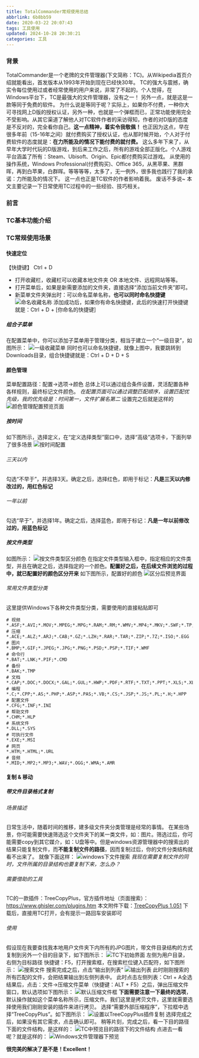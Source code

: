 ```yaml
---
title: TotalCommander常规使用总结
abbrlink: 6b8bb59
date: 2020-03-22 20:07:43
tags: 工具使用
updated: 2024-10-28 20:30:21categories: 工具
---
```


### 背景
TotalCommander是一个老牌的文件管理器(下文简称：TC)。从Wikipedia首页介绍[](https://en.wikipedia.org/wiki/Total_Commander)就能看出，首发版本从1993年开始到现在已经快30年。
TC的强大与震撼，确实令每位使用过或者经常使用的用户来说，非常了不起的。个人觉得，在Windows平台下，TC是最强大的文件管理器，没有之一！
另外一点，就是这是一款等同于免费的软件。
为什么说是等同于呢？实际上，如果你不付费，一种你大可寻找网上D版的授权认证，另外一种，也就是一个弹框而已，正常功能使用完全不受影响。从其它渠道了解他人对TC软件作者的采访得知，作者的对D版的态度是不反对的，完全看你自己。**这一点精神，着实令我敬佩！**
也正因为这点，早在很多年前（15-16年之间）就付费购买了授权认证，也从那时候开始，个人对于付费软件的态度就是：**在力所能及的情况下能付费的就付费。**
这么多年下来了，从早年大学时代玩的D版游戏，到后来工作之后，所有的游戏全部正版化。个人游戏平台涵盖了所有：Steam、Ubisoft、Origin、Epic都付费购买过游戏。
从使用的操作系统，Windows Professional(付费购买)、Office 365，从黑苹果、黑群晖，再到白苹果，白群晖。等等等等，太多了，无一例外，很多我也践行了我的承诺：力所能及的情况下。
这一点也正是TC软件的作者影响着我。
废话不多说~
本文主要记录一下日常使用TC过程中的一些经验、技巧相关。
### 前言

<!-- more -->
### TC基本功能介绍
### TC常规使用场景
#### 快速定位
【快捷键】 Ctrl + D
- 打开收藏栏，收藏栏可以收藏本地文件夹 OR 本地文件、远程网站等等。
- 打开菜单后，如果是新需要添加的文件夹，直接选择“添加当前文件夹”即可。
- 新菜单文件夹弹出时：可以命名菜单名称，**也可以同时命名快捷键**
![命名收藏名称](6b8bb59/bookmark1.jpg)
添加成功后，如果你有命名快捷键，此后的快速打开快捷键就是：Ctrl + D + [你命名的快捷键]

##### 组合子菜单
在配置菜单中，你可以添加子菜单用于管理分类，相当于建立一个“一级目录”，如图所示：
![一级收藏菜单](6b8bb59/bookmark2.jpg)
同时也可以命名快捷键，就像上图中，我要跳转到Downloads目录，组合快捷键就是：Ctrl + D + D + S

#### 颜色管理
菜单配置路径：配置->选项->颜色
总体上可以通过组合条件设置，灵活配置各种各样规则，最终标记文件颜色。
*在配置页面可以通过调整匹配顺序，设置匹配优先级，我的优先级是：时间第一，文件扩展名第二*
设置完之后就是这样的
![颜色管理配置预览页面](6b8bb59/color4.jpg)
##### 按时间
如下图所示，选择定义，在“定义选择类型”窗口中，选择“高级”选项卡，下面列举了很多场景
![按时间配置](6b8bb59/color1.jpg)
###### 三天以内
勾选“不早于”，并选择3天。确定之后，选择红色，即用于标记：**凡是三天以内修改过的，用红色标记**
###### 一年以前
勾选“早于”，并选择1年。确定之后，选择蓝色，即用于标记：**凡是一年以前修改过的，用蓝色标记**

##### 按文件类型
如图所示：
![按文件类型区分颜色](6b8bb59/color2.jpg)
在指定文件类型输入框中，指定相应的文件类型，并且在确定之后，选择指定的一个颜色。**配置好之后，在后续文件浏览的过程中，就已配置好的颜色区分开来**
如下图所示，配置好的颜色
![区分后预览界面](6b8bb59/color3.jpg)
###### 常用文件类型分类
这里提供Windows下各种文件类型分类，需要使用的直接粘贴即可
```shell
# 视频
*.ASF;*.AVI;*.MOV;*.MPEG;*.MPG;*.RAM;*.RM;*.WMV;*.MP4;*.MKV;*.SWF;*.TP;*.TS;*.FLV;*.F4V
# 压缩
*.ACE;*.ALZ;*.ARJ;*.CAB;*.GZ;*.LZH;*.RAR;*.TAR;*.ZIP;*.7Z;*.ISO;*.EGG
# 图片
*.BMP;*.GIF;*.JPEG;*.JPG;*.PNG;*.PSD;*.PSP;*.TIF;*.WMF
# 命令行
*.BAT;*.LNK;*.PIF;*.CMD
# 备份
*.BAK;*.TMP
# 文档
*.CAP;*.DOC;*.DOCX;*.GAL;*.GUL;*.HWP;*.PDF;*.RTF;*.TXT;*.PPT;*.XLS;*.XLSX;*.PPTX
# 编程
*.C;*.CPP;*.AS;*.PHP;*.ASP;*.PAS;*.VB;*.CS;*.JSP;*.JS;*.PL;*.H;*.HPP
# 配置文件
*.CFG;*.INF;*.INI
# 帮助文件
*.CHM;*.HLP
# 系统文件
*.DLL;*.SYS
# 可执行文件
*.EXE;*.MSI
# 网页
*.HTM;*.HTML;*.URL
# 音频
*.MID;*.MP2;*.MP3;*.WAV;*.OGG;*.WMA;*.AMR
```

#### 复制 & 移动
##### 带文件目录格式复制
###### 场景描述
日常生活中，随着时间的推移，建多级文件夹分类管理是经常的事情。
在某些场景，你可能需要快速筛选这个文件夹下的某一类文件，如：图片。筛选过后，你可能需要copy到其它媒介，如：U盘等中。但是windows资源管理器中的搜索出的结果只能复制文件，而**不能复制文件的路径**，因而复制过后，你的文件分类结构就看不出来了。
就像下面这样：
![windows下文件搜索](6b8bb59/copy1.jpg)
*我现在需要复制文件的同时，文件所属的目录结构也要复制下来，怎么办？*
###### 需要借助的工具
TC的一款插件：TreeCopyPlus，官方插件地址（页面搜索）：https://www.ghisler.com/plugins.htm
本文附件下载：[TreeCopyPlus 1.051](6b8bb59/treecopyplus.zip)
下载后，直接用TC打开，会有提示一路回车安装即可
###### 使用
假设现在我要查找我本地用户文件夹下内所有的JPG图片，带文件目录结构的方式复制到另外一个目的目录下，如下图所示：
![TC下初始界面](6b8bb59/copy2.jpg)
左侧为用户目录，右侧为目标路径
快捷键：F5，打开搜索框，在搜索栏位键入匹配符，如下图所示：
![搜索文件](6b8bb59/copy3.jpg)
搜索完成之后，点击“输出到列表”
![输出列表](6b8bb59/copy4.jpg)
此时刚刚搜索的所有匹配的文件，会把结果输出到左侧列表中。
此时点击左侧列表：Ctrl + A全选结果后，点击：文件->压缩文件菜单（快捷键：ALT + F5）之后，弹出压缩文件窗口，默认选项如下图所示：
![默认压缩文件框](6b8bb59/copy5.jpg)
**下面需要注意一下最终的选项**，默认操作就如这个菜单名称所示，压缩文件。我们这里是拷贝文件，这里就需要选择使用我们刚刚安装的插件来进行拷贝。
选择“需要外部压缩程序”，下拉框中选择“TreeCopyPlus”。如下图所示：
![设置以TreeCopyPlus插件复制](6b8bb59/copy6.jpg)
选择完成之后，如果没有其它需求，点击确认即可。
稍等片刻，完成之后，看一下目的路径下面的文件结构，是这样的：
![TC中预览目的路径下的文件结构](6b8bb59/copy7.jpg)
点进去一看呢？就是这样的：
![Windows文件管理器下预览](6b8bb59/copy8.jpg)

**很完美的解决了是不是！Excellent！**

